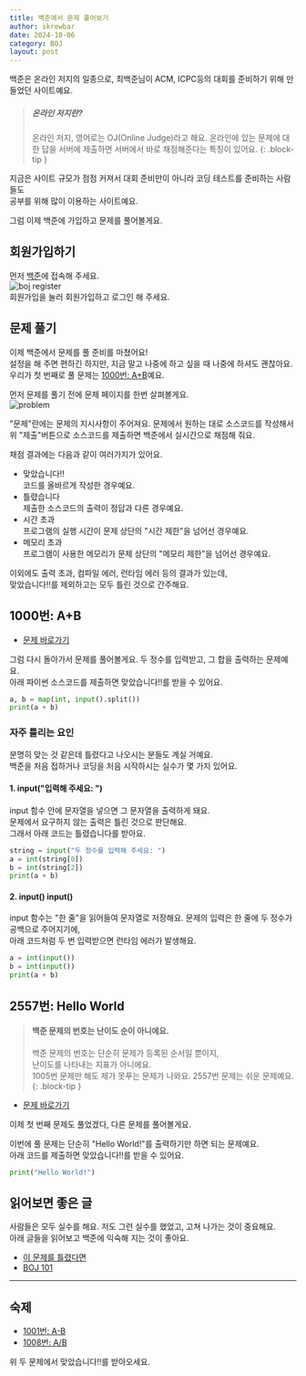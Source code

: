 ```yaml
---
title: 백준에서 문제 풀어보기
author: skrewbar
date: 2024-10-06
category: BOJ
layout: post
---
```


백준은 온라인 저지의 일종으로, 최백준님이 ACM, ICPC등의 대회를 준비하기 위해 만들었던 사이트예요.

> ##### 온라인 저지란?
> 온라인 저지, 영어로는 OJ(Online Judge)라고 해요.
> 온라인에 있는 문제에 대한 답을 서버에 제출하면 서버에서 바로 채점해준다는 특징이 있어요.
{: .block-tip }

지금은 사이트 규모가 점점 커져서 대회 준비만이 아니라 코딩 테스트를 준비하는 사람들도  
공부를 위해 많이 이용하는 사이트예요.

그럼 이제 백준에 가입하고 문제를 풀어볼게요.

## 회원가입하기

먼저 [백준][BOJ]에 접속해 주세요.  
![boj register]({{site.baseurl}}/assets/gitbook/images/boj_register.png)  
회원가입을 눌러 회원가입하고 로그인 해 주세요.  

## 문제 풀기

이제 백준에서 문제를 풀 준비를 마쳤어요!  
설정을 해 주면 편하긴 하지만, 지금 말고 나중에 하고 싶을 때 나중에 하셔도 괜찮아요.  
우리가 첫 번째로 풀 문제는 [1000번: A+B][1000]예요.  

먼저 문제를 풀기 전에 문제 페이지를 한번 살펴볼게요.  
![problem]({{site.baseurl}}/assets/gitbook/images/problem.png)  

"문제"란에는 문제의 지시사항이 주어져요. 문제에서 원하는 대로 소스코드를 작성해서 위 "제출"버튼으로 소스코드를 제출하면 백준에서 실시간으로 채점해 줘요.  

채점 결과에는 다음과 같이 여러가지가 있어요.  

- <span class="ac">맞았습니다!!</span>  
  코드를 올바르게 작성한 경우예요.
- <span class="wa">틀렸습니다</span>  
  제출한 소스코드의 출력이 정답과 다른 경우예요.
- <span class="tle">시간 초과</span>  
  프로그램의 실행 시간이 문제 상단의 "시간 제한"을 넘어선 경우예요.
- <span class="mle">메모리 초과</span>  
  프로그램이 사용한 메모리가 문제 상단의 "메모리 제한"을 넘어선 경우예요.

이외에도 출력 초과, 컴파일 에러, 런타임 에러 등의 결과가 있는데,  
<span class="ac">맞았습니다!!</span>를 제외하고는 모두 틀린 것으로 간주해요.  

## 1000번: A+B

- [문제 바로가기][1000]

그럼 다시 돌아가서 문제를 풀어볼게요. 두 정수를 입력받고, 그 합을 출력하는 문제예요.  
아래 파이썬 소스코드를 제출하면 <span class="ac">맞았습니다!!</span>를 받을 수 있어요.
```py
a, b = map(int, input().split())
print(a + b)
```

### 자주 틀리는 요인

분명히 맞는 것 같은데 틀렸다고 나오시는 분들도 계실 거예요.  
백준을 처음 접하거나 코딩을 처음 시작하시는 실수가 몇 가지 있어요.  

#### 1. input("입력해 주세요: ")
input 함수 안에 문자열을 넣으면 그 문자열을 출력하게 돼요.  
문제에서 요구하지 않는 출력은 틀린 것으로 판단해요.  
그래서 아래 코드는 <span class="wa">틀렸습니다</span>를 받아요.
```py
string = input("두 정수를 입력해 주세요: ")
a = int(string[0])
b = int(string[2])
print(a + b)
```

#### 2. input() input()
input 함수는 "한 줄"을 읽어들여 문자열로 저장해요. 문제의 입력은 한 줄에 두 정수가 공백으로 주어지기에,  
아래 코드처럼 두 번 입력받으면 <span class="rte">런타임 에러</span>가 발생해요.  
```py
a = int(input())
b = int(input())
print(a + b)
```

## 2557번: Hello World

> #### 백준 문제의 번호는 난이도 순이 아니에요.
> 백준 문제의 번호는 단순히 문제가 등록된 순서일 뿐이지,  
> 난이도를 나타내는 지표가 아니에요.  
> 1005번 문제만 해도 제가 못푸는 문제가 나와요. 2557번 문제는 쉬운 문제예요.
{: .block-tip }

- [문제 바로가기][2557]

이제 첫 번째 문제도 풀었겠다, 다른 문제를 풀어볼게요.  

이번에 풀 문제는 단순히 "Hello World!"를 출력하기만 하면 되는 문제예요.  
아래 코드를 제출하면 <span class="ac">맞았습니다!!</span>를 받을 수 있어요.
```py
print("Hello World!")
```

## 읽어보면 좋은 글

사람들은 모두 실수를 해요. 저도 그런 실수를 했었고, 고쳐 나가는 것이 중요해요.  
아래 글들을 읽어보고 백준에 익숙해 지는 것이 좋아요.

- [이 문제를 틀렸다면](https://www.acmicpc.net/board/view/114024)
- [BOJ 101](https://www.acmicpc.net/blog/view/55)

---

## 숙제

- [1001번: A-B][1001]
- [1008번: A/B][1008]

위 두 문제에서 <span class="ac">맞았습니다!!</span>를 받아오세요.

[BOJ]: https://www.acmicpc.net
[1000]: https://www.acmicpc.net/problem/1000
[2557]: https://www.acmicpc.net/problem/2557
[1001]: https://www.acmicpc.net/problem/1001
[1008]: https://www.acmicpc.net/problem/1008